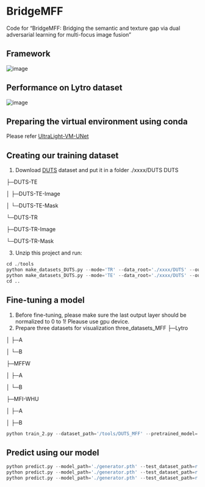 # BridgeMFF
Code for “BridgeMFF: Bridging the semantic and texture gap via dual adversarial learning for multi-focus image fusion”
## Framework
![image](https://github.com/Xinzhe99/BridgeMFF/assets/113503163/17d21d4f-720a-4472-92ac-0ba9e90eb935)

## Performance on Lytro dataset
![image](https://github.com/Xinzhe99/BridgeMFF/assets/113503163/5751cc4c-e3d7-47b5-b401-a0dd557e1372)

## Preparing the virtual environment using conda
Please refer [UltraLight-VM-UNet](https://github.com/wurenkai/UltraLight-VM-UNet)
## Creating our training dataset
1. Download [DUTS]([https://www.openai.com](http://saliencydetection.net/duts/)) dataset and put it in a folder ./xxxx/DUTS
DUTS

├─DUTS-TE

│  ├─DUTS-TE-Image

│  └─DUTS-TE-Mask

└─DUTS-TR

   ├─DUTS-TR-Image
    
   └─DUTS-TR-Mask
    
3. Unzip this project and run:
```python
cd ./tools
python make_datasets_DUTS.py --mode='TR' --data_root='./xxxx/DUTS' --out_dir_name='DUTS_MFF' #Training set
python make_datasets_DUTS.py --mode='TE' --data_root='./xxxx/DUTS' --out_dir_name='DUTS_MFF' #Validation set
cd ..
```
## Fine-tuning a model
1. Before fine-tuning, please make sure the last output layer should be normalized to 0 to 1! Pleause use gpu device.
2. Prepare three datasets for visualization
three_datasets_MFF
├─Lytro

│  ├─A

│  └─B

├─MFFW

│  ├─A

│  └─B

├─MFI-WHU

│  ├─A

│  ├─B

```python
python train_2.py --dataset_path='/tools/DUTS_MFF' --pretrained_model='./xxxx.pth'#your model path
```
## Predict using our model

```python
python predict.py --model_path='./generator.pth' --test_dataset_path=r'/three_datasets_MFF/Lytro'#Lytro
python predict.py --model_path='./generator.pth' --test_dataset_path=r'/three_datasets_MFF/MFFW'#MFFW
python predict.py --model_path='./generator.pth' --test_dataset_path=r'/three_datasets_MFF/MFI-WHU'#MFI-WHU
```
